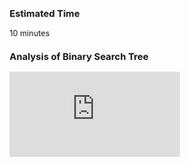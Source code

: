 ### Estimated Time

10 minutes
### Analysis of Binary Search Tree
<iframe src="https://www.youtube.com/embed/aZFWAQm4no4" frameborder="0" allow="autoplay; encrypted-media" allowfullscreen></iframe>
